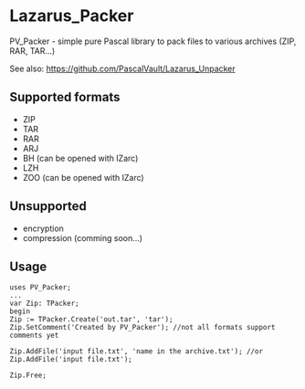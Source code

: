 # Lazarus_Packer
PV_Packer - simple pure Pascal library to pack files to various archives (ZIP, RAR, TAR...)

See also:
https://github.com/PascalVault/Lazarus_Unpacker

## Supported formats ##
- ZIP
- TAR
- RAR
- ARJ
- BH (can be opened with IZarc)
- LZH
- ZOO (can be opened with IZarc)

## Unsupported ##
- encryption
- compression (comming soon...)

## Usage ##
    uses PV_Packer;
    ...
    var Zip: TPacker; 
    begin
    Zip := TPacker.Create('out.tar', 'tar');
    Zip.SetComment('Created by PV_Packer'); //not all formats support comments yet

    Zip.AddFile('input file.txt', 'name in the archive.txt'); //or
    Zip.AddFile('input file.txt');

    Zip.Free;      
